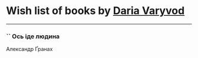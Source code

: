 # Wish list of books by [Daria Varyvod](https://www.facebook.com/profile.php?id=829893410524253)
---

### `` Ось іде людина
Александр Ґранах

